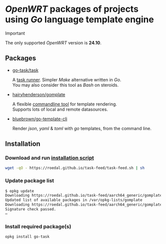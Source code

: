 # *OpenWRT* packages of projects using *Go* language template engine

> [!IMPORTANT]
> The only supported *OpenWRT* version is **24.10**.

## Packages

* [go-task/task](https://github.com/go-task/task)

  A [task runner](https://taskfile.dev/).
  Simpler *Make* alternative written in *Go*. \
  You may also consider this tool as *Bash* on steroids.

* [hairyhenderson/gomplate](https://github.com/hairyhenderson/gomplate)

  A flexible [commandline tool](https://docs.gomplate.ca/) for template rendering. \
  Supports lots of local and remote datasources.

* [bluebrown/go-template-cli](https://github.com/bluebrown/go-template-cli)

  Render *json*, *yaml* & *toml* with *go* templates, from the command line.

## Installation

### Download and run [installation script](https://github.com/RoEdAl/task-feed/blob/main/openwrt/task-feed.sh)

```sh
wget -qO - https://roedal.github.io/task-feed/task-feed.sh | sh
```

### Update package list

```sh
$ opkg update
Downloading https://roedal.github.io/task-feed/aarch64_generic/gomplate/Packages.gz
Updated list of available packages in /var/opkg-lists/gomplate
Downloading https://roedal.github.io/task-feed/aarch64_generic/gomplate/Packages.sig
Signature check passed.
⋯
```

### Install required package(s)

```sh
opkg install go-task
```
